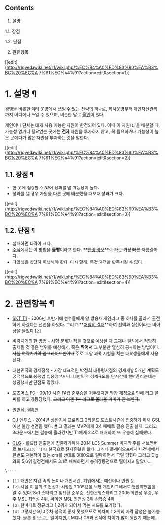 ## Contents

    

1. 설명 
    

1.1. 장점

1.2. 단점

2. 관련항목 

[[edit](http://rigvedawiki.net/r1/wiki.php/%EC%84%A0%ED%83%9D%EA%B3%BC%20%EC%A
7%91%EC%A4%91?action=edit&section=1)]

# 1. 설명 ¶

경영을 비롯한 여러 운영에서 쓰일 수 있는 전략의 하나로, 회사운영부터 개인자산관리까지 어디에나 쓰일 수 있으며, 비슷한 말로
[올인](%EC%98%AC%EC%9D%B8.md)이 있다.

  

개인이나 단체는 대개 사용 가능한 자원이 한정되어 있다. 이때 이 자원`[1]`을 배분할 때, 가능성 없거나 필요없는 곳에는 **전혀**
자원을 투자하지 않고, 꼭 필요하거나 가능성이 높은 곳에다가 많은 자원을 투자하는 것을 말한다.

  

[[edit](http://rigvedawiki.net/r1/wiki.php/%EC%84%A0%ED%83%9D%EA%B3%BC%20%EC%A
7%91%EC%A4%91?action=edit&section=2)]

## 1.1. 장점 ¶

  * 한 곳에 집중할 수 있어 성과를 낼 가능성이 높다.
  * 성과를 낼 경우 자원을 다른 곳에 배분했을 때보다 성과가 크다.  

[[edit](http://rigvedawiki.net/r1/wiki.php/%EC%84%A0%ED%83%9D%EA%B3%BC%20%EC%A
7%91%EC%A4%91?action=edit&section=3)]

## 1.2. 단점 ¶

  * 실패하면 타격이 크다.
  * [주식](%EC%A3%BC%EC%8B%9D.md)에서는 이 방법을 **몰빵**이라고 한다. <del>**[한강 정모](%ED%95%9C%EA%B0%95%20%EC%A0%95%EB%AA%A8.md)**로 가는 가장 빠른 지름길이다.</del>
  * 다양성은 상당히 희생해야 한다. 다시 말해, 특정 고객만 만족시킬 수 있다.   

[[edit](http://rigvedawiki.net/r1/wiki.php/%EC%84%A0%ED%83%9D%EA%B3%BC%20%EC%A
7%91%EC%A4%91?action=edit&section=4)]

# 2. 관련항목 ¶

  * [SKT T1](SKT%20T1.md) \- 2006년 후반기에 선수들에게 양 방송사 개인리그 중 하나를 골라서 출전하게 하겠다는 선언을 하였다. 그리고 **[처참히 실패](http://news.naver.com/main/read.nhn?mode=LSD&mid=sec&sid1=105&oid=031&aid=0000095609)**하여 선택과 실신이라는 비아냥을 들었다.`[2]`  

  * [벼락치기](%EB%B2%BC%EB%9D%BD%EC%B9%98%EA%B8%B0.md)의 한 방법 - 시험 문제가 적을 것으로 예상될 때 교재나 필기에서 적당히 출제될 것 같은 범위를 예상해서, 혹은 **찍어서** 그 부분만 열심히 공부하는 방법이다. <del>사실 벼락치기의 업그레이드판이다</del> 주로 교양 과목 시험을 치는 대학생들에게 사용된다.  

  * 대한민국의 경제정책 - 가장 대표적인 박정희 대통령시절의 경제개발 5개년 계획도 궁극적으로 중공업 집중정책이다. 대한민국 경제규모를 단시간에 끌어올리는데는 성공했지만 단점도 많았다.  

  * [포츠머스 FC](%ED%8F%AC%EC%B8%A0%EB%A8%B8%EC%8A%A4%20FC.md) \- 09/10 시즌 FA컵 준우승을 거두었지만 막장 재정으로 인해 리그 꼴찌를 하고 강등당했다. <del>그리고 이젠 1부 리그로 올라올 기미가 안 보인다.</del>  

  * <del>[권현석](%EA%B6%8C%ED%98%84%EC%84%9D.md), [권혜연](%EA%B6%8C%ED%98%9C%EC%97%B0.md)</del>  

  * [CJ 엔투스](CJ%20%EC%97%94%ED%88%AC%EC%8A%A4.md) \- 2014년 상반기에 프로리그 2라운드 포스트시즌에 집중하기 위해 GSL 예선 불참 선언을 했다. [#](http://esports.dailygame.co.kr/view.php?ud=2014032619531435621) 그 결과는 MVP에게 3:4 패배로 결승 진출 실패. 그리고 3라운드에서는 결승에 올라갔지만 T1에게 2:4로 패배하여 또 우승에 실패했다.  

  * [CLG](CLG.md) \- 롤드컵 진출전에 집중하기위해 2014 LCS Summer 마지막 주를 서브멤버로 보내고`[3]``[4]` 한국으로 전지훈련을 왔다. 그러나 플레이오프에서 다전제에서 한번도 져본적이 없는 crs를 상대로 3대0으로 탈락하면서 극딜 당했다 그리고 Dig와의 5,6위 결정전에서도 3:1로 패배하면서 승격강등전으로 떨어지고 말았다...

`\----`

  * `[1]` 개인은 지갑 속의 돈이나 개인시간, 기업에서는 예산이나 인원 등.
  * `[2]` 사실 이 팀의 최전성기 시절인 2005년을 보면 개인리그에서도 맹활약했음을 알 수 있다. So1 스타리그 임요환 준우승, 신한은행스타리그 2005 최연성 우승, 우주 MSL 최연성 4위, 싸이언 MSL 최연성 3위 성학승 4위
  * `[3]` 한마디로 정규리그 1,2위가 되어서 먹는 시드를 포기했다.
  * `[4]` 그렇지만 9,10주차 성적이 좋지 못했으므로 어차피 1,2위의 자력 달성은 불가능했다. 물론 롤 모르는 일이지만, LMQ나 C9과 전적에 차이가 많이 있었기 때문에...

